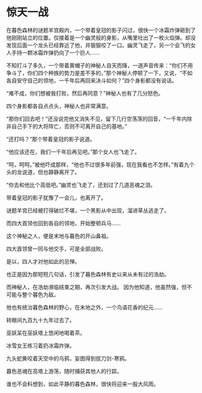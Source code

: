 # 惊天一战
在暮色森林的谜题羊宫殿内，一个带着皇冠的影子闪过，很快一个冰霜炸弹砸到了他刚刚站立的位置。仅接着是一个幽灵般的身影，从嘴里吐出了一枚火焰弹。却没发现后面一个龙头已经靠近了他，并狠狠咬了一口。幽灵飞走了，另一个会飞的女人手持一颗冰霜炸弹扔向了一个巨人......
    
不知打斗了多久，一个带着黄帽子的神秘人自天而降，一道声音传来：“你们不用争斗了，你们四个种族的势力是差不多的，”那个神秘人停顿了一下，又说，“不如各自安守自己的领地，一千年后再回来决斗如何？”四个身影都没有说话。
    
“难不成，你们想被我打败，然后再同意？”神秘人也有了几分怒色。
    
四个身影都各自点点头，神秘人也非常满意。
    
“那你们回去吧！”还没说完他又消失不见，留下几行空荡荡的回音，“一千年内除非自己手下的大将阵亡，否则不可离开自己的基地。”
    
“还打吗？”那个带着皇冠的影子说道。
    
“他应该还在，我们一千年后再见吧。”那个女人也飞走了。
    
“呵，呵呵。”被他吓成那样，“他也不过很多年前强，现在我看也不怎样。”有着九个头的龙说道，但也静静离开了。
    
“你去和他比个高低吧。”幽灵也飞走了，还划过了几道恶魂之泪。
    
带着皇冠的影子犹豫了一会儿，也离开了。
    
谜题羊宫已经被打得破烂不堪，一个黑影从中出现，溜进草丛逃走了。
    
而四大首领也回到各自的领地，开始整顿兵马......   
    
这个神秘之人，便是末地与暮色的开山鼻祖。
    
四大首领曾一同与他交手，可是全部战败。

是以，四人才对他如此的忌惮。
    
也正是因为那短短几句话，引发了暮色森林有史以来从未有过的浩劫。
    
而神秘人，在浩劫濒临结束之期，再次引发大战。    因为他知道，他虽然强，但不可能与整个暮色为敌。
    
他也有统治暮色森林的野心，在末地之外，一个鸟语花香的纪元......
    
转眼间九百九十九年过去了。
    
巫妖呆在巫妖塔上悠闲地喝着茶。
    
冰雪女王练习着扔冰霜炸弹。
    
九头蛇撕咬着天空中的乌鸦，妄图得到拔刀剑-寒鸦。
    
暮色恶魂在高塔上游荡，随时捕获其他人的行踪。   
    
谁也不会料想到，如此平静的暮色森林，很快将迎来一股大风雨。  
